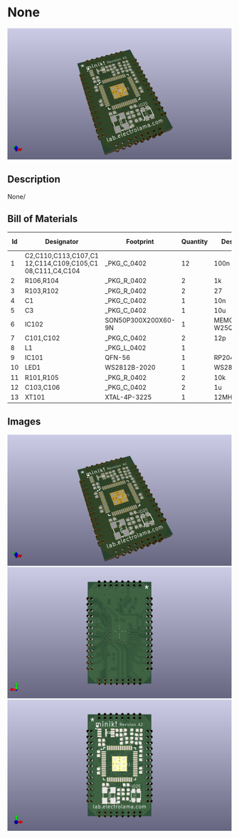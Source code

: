 # None
![None](current/working/working_3d.png)
## Description
None/
## Bill of Materials
| Id | Designator | Footprint | Quantity | Designation | Supplier and ref |  |
| --- | --- | --- | --- | --- | --- | --- |
| 1 | C2,C110,C113,C107,C1<br>12,C114,C109,C105,C1<br>08,C111,C4,C104 | _PKG_C_0402 | 12 | 100n |  |  |
| 2 | R106,R104 | _PKG_R_0402 | 2 | 1k |  |  |
| 3 | R103,R102 | _PKG_R_0402 | 2 | 27 |  |  |
| 4 | C1 | _PKG_C_0402 | 1 | 10n |  |  |
| 5 | C3 | _PKG_C_0402 | 1 | 10u |  |  |
| 6 | IC102 | SON50P300X200X60-9N | 1 | MEMORY-W25Q16FWUXIE |  |  |
| 7 | C101,C102 | _PKG_C_0402 | 2 | 12p |  |  |
| 8 | L1 | _PKG_L_0402 | 1 |  |  |  |
| 9 | IC101 | QFN-56 | 1 | RP2040 |  |  |
| 10 | LED1 | WS2812B-2020 | 1 | WS2812B-2020 |  |  |
| 11 | R101,R105 | _PKG_R_0402 | 2 | 10k |  |  |
| 12 | C103,C106 | _PKG_C_0402 | 2 | 1u |  |  |
| 13 | XT101 | XTAL-4P-3225 | 1 | 12MHz |  |  |

## Images
![current/working/working_3d.png](current/working/working_3d.png)
![current/working/working_3d_back.png](current/working/working_3d_back.png)
![current/working/working_3d_front.png](current/working/working_3d_front.png)
